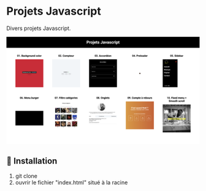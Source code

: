 # Projets Javascript

Divers projets Javascript.

![Screenshot](screenshot.png)

## 🚀 Installation

1. git clone
2. ouvrir le fichier "index.html" situé à la racine
